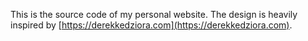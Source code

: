 This is the source code of my personal website. The design is heavily inspired by [https://derekkedziora.com](https://derekkedziora.com).
